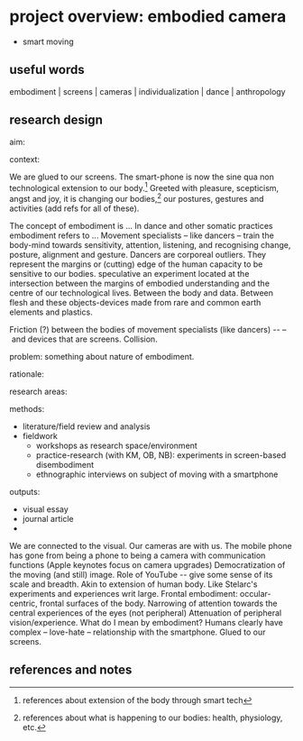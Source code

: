 # project overview: embodied camera

- smart moving

## useful words 

embodiment | screens | cameras | individualization | dance | anthropology

## research design

aim: 

context:

We are glued to our screens. The smart-phone is now the sine qua non technological extension to our body.[^ext] Greeted with pleasure, scepticism, angst and joy, it is changing our bodies,[^ch] our postures, gestures and activities (add refs for all of these). 

The concept of embodiment is ... 
In dance and other somatic practices embodiment refers to ... Movement specialists – like dancers – train the body-mind towards sensitivity, attention, listening, and recognising change, posture, alignment and gesture. Dancers are corporeal outliers. They represent the margins or (cutting) edge of the human capacity to be sensitive to our bodies. 
speculative
an experiment located at the intersection between the margins of embodied understanding and the centre of our technological lives. Between the body and data. Between flesh and these objects-devices made from rare and common earth elements and plastics. 

Friction (?) between the bodies of movement specialists (like dancers) --  – and devices that are screens. Collision.

problem: something about nature of embodiment.


rationale: 

research areas:

methods:
- literature/field review and analysis 
- fieldwork
    + workshops as research space/environment
    + practice-research (with KM, OB, NB): experiments in screen-based disembodiment
    + ethnographic interviews on subject of moving with a smartphone

outputs:

- visual essay
- journal article
- 

We are connected to the visual.
Our cameras are with us.
The mobile phone has gone from being a phone to being a camera with communication functions (Apple keynotes focus on camera upgrades)
Democratization of the moving (and still) image. 
Role of YouTube -- give some sense of its scale and breadth.
Akin to extension of human body. Like Stelarc's experiments and experiences writ large. 
Frontal embodiment: occular-centric, frontal surfaces of the body. Narrowing of attention towards the central experiences of the eyes (not peripheral)
Attenuation of peripheral vision/experience.
What do I mean by embodiment?
Humans clearly have complex – love-hate – relationship with the smartphone.
Glued to our screens.



## references and notes

[^ext]: references about extension of the body through smart tech

[^ch]: references about what is happening to our bodies: health, physiology, etc.